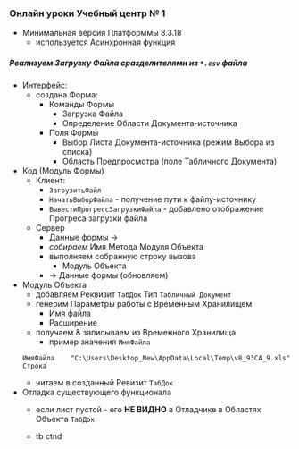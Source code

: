 ### Онлайн уроки Учебный центр № 1 

- Минимальная версия Платформмы 8.3.18 
    - используется Асинхронная функция
##### Реализуем Загрузку Файла сразделителями из  `*.csv`  файла

- Интерфейс:  
    - создана Форма:
        - Команды  Формы
            - Загрузка Файла
            - Определение Области Документа-источника  
        - Поля Формы
            - Выбор Листа Документа-источника (режим Выбора из списка)
            - Область Предпросмотра (поле Табличного Документа)
- Код (Модуль Формы)
    - Клиент:
        - `ЗагрузитьФайл `
        - `НачатьВыборФайла` - получение пути к файлу-источнику
        - `ВывестиПрогрессЗагрузкиФайла` -  добавлено отображение Прогреса  загрузки файла
    - Сервер 
       - Данные формы  →
       - *собираем*  Имя Метода Модуля  Объекта
       - выполняем собранную строку вызова
            - Модуль Объекта 
       - → Данные формы (обновляем)   
- Модуль Объекта
    - добавляем Реквизит `ТабДок` Тип `Табличный Документ`
    - генерим Параметры работы с Временным Хранилищем
        - Имя файла
        - Расширение  
    - получаем & записываем из Временного Хранилища
        - пример значения `ИмяФайла`
    ```
    ИмяФайла	"C:\Users\Desktop_New\AppData\Local\Temp\v8_93CA_9.xls"	Строка
    ```
    - читаем в созданный Ревизит `ТабДок`
- Отладка существующего функционала 
    - если лист пустой -  его **НЕ ВИДНО** в  Отладчике в Областях Объекта `ТабДок`  

    - tb ctnd
